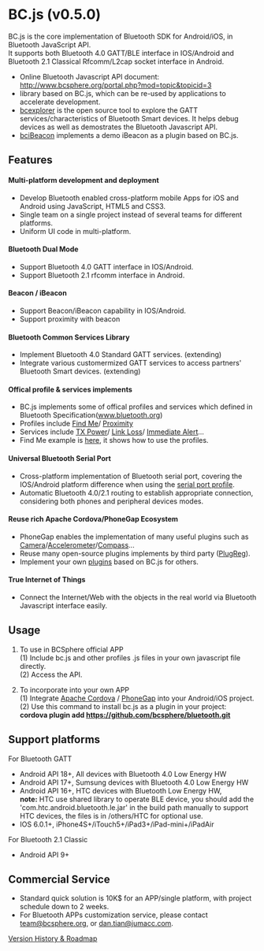 BC.js (v0.5.0)
===================================
BC.js is the core implementation of Bluetooth SDK for Android/iOS, in Bluetooth JavaScript API.<br/>
It supports both Bluetooth 4.0 GATT/BLE interface in IOS/Android and Bluetooth 2.1 Classical Rfcomm/L2cap socket interface in Android.

  * Online Bluetooth Javascript API document: http://www.bcsphere.org/portal.php?mod=topic&topicid=3 <br/>
  * library based on BC.js, which can be re-used by applications to accelerate development.
  * [bcexplorer](https://github.com/bcsphere/bcexplorer) is the open source tool to explore the GATT services/characteristics of Bluetooth Smart devices. It helps debug devices as well as demostrates the Bluetooth Javascript API.
  * [bciBeacon](https://github.com/bcsphere/ibeacon) implements a demo iBeacon as a plugin based on BC.js.
  
Features
-----------------------------------
#### Multi-platform development and deployment 
* Develop Bluetooth enabled cross-platform mobile Apps for iOS and Android using JavaScript, HTML5 and CSS3.
* Single team on a single project instead of several teams for different platforms.
* Uniform UI code in multi-platform.

#### Bluetooth Dual Mode 
* Support Bluetooth 4.0 GATT interface in IOS/Android.
* Support Bluetooth 2.1 rfcomm interface in Android.

#### Beacon / iBeacon 
* Support Beacon/iBeacon capability in IOS/Android.
* Support proximity with beacon

#### Bluetooth Common Services Library 
* Implement Bluetooth 4.0 Standard GATT services. (extending)
* Integrate various customermized GATT services to access partners' Bluetooth Smart devices. (extending)

#### Offical profile & services implements
* BC.js implements some of offical profiles and services which defined in Bluetooth Specification(www.bluetooth.org)
* Profiles include [Find Me](https://github.com/bcsphere/bluetooth/blob/master/www/org.bluetooth.profile/find_me.js)/
[Proximity](https://github.com/bcsphere/bluetooth/blob/master/www/org.bluetooth.profile/proximity.js)
* Services include [TX Power](https://github.com/bcsphere/bluetooth/blob/master/www/org.bluetooth.service/tx_power.js)/
[Link Loss](https://github.com/bcsphere/bluetooth/blob/master/www/org.bluetooth.service/link_loss.js)/
[Immediate Alert](https://github.com/bcsphere/bluetooth/blob/master/www/org.bluetooth.service/immediate_alert.js)...
* Find Me example is [here](https://github.com/bcsphere/apps/tree/master/findme), it shows how to use the profiles.

#### Universal Bluetooth Serial Port 
* Cross-platform implementation of Bluetooth serial port, covering the IOS/Android platform difference when using the [serial port profile](https://https://github.com/bcsphere/bluetooth/blob/master/www/org.bluetooth.profile/serial_port.js).
* Automatic Bluetooth 4.0/2.1 routing to establish appropriate connection, considering both phones and peripheral devices modes.

#### Reuse rich Apache Cordova/PhoneGap Ecosystem
* PhoneGap enables the implementation of many useful plugins such as  [Camera](http://docs.phonegap.com/en/edge/cordova_camera_camera.md.html#Camera)/[Accelerometer](http://docs.phonegap.com/en/edge/cordova_accelerometer_accelerometer.md.html#Accelerometer)/[Compass](http://docs.phonegap.com/en/edge/cordova_compass_compass.md.html#Compass)...
* Reuse many open-source plugins implements by third party ([PlugReg](http://plugreg.com/)).
* Implement your own [plugins](http://docs.phonegap.com/en/3.3.0/guide_hybrid_plugins_index.md.html#Plugin%20Development%20Guide) based on BC.js for others.

#### True Internet of Things
* Connect the Internet/Web with the objects in the real world via Bluetooth Javascript interface easily. 


Usage
-----------------------------------
1. To use in BCSphere official APP <br/>
(1) Include bc.js and other profiles .js files in your own javascript file directly. <br/>
(2) Access the API. <br/>

2. To incorporate into your own APP<br/>
(1) Integrate [Apache Cordova](http://cordova.apache.org) / [PhoneGap](http://phonegap.com) into your Android/iOS project.<br/>
(2) Use this command to install bc.js as a plugin in your project: <br/>
    <b>cordova plugin add https://github.com/bcsphere/bluetooth.git </b> <br/>


Support platforms
-----------------------------------
For Bluetooth GATT
  * Android API 18+, All devices with Bluetooth 4.0 Low Energy HW
  * Android API 17+, Sumsung devices with Bluetooth 4.0 Low Energy HW
  * Android API 16+, HTC devices with Bluetooth Low Energy HW, <br/><b>note:</b> HTC use shared library to operate BLE device, you should add the 'com.htc.android.bluetooth.le.jar' in the build path manually to support HTC devices, the files is in /others/HTC for optional use.
  * IOS 6.0.1+,  iPhone4S+/iTouch5+/iPad3+/iPad-mini+/iPadAir

For Bluetooth 2.1 Classic
  * Android API 9+ 

Commercial Service
-----------------------------------
- Standard quick solution is 10K$ for an APP/single platform, with project schedule down to 2 weeks.
- For Bluetooth APPs customization service, please contact team@bcsphere.org, or dan.tian@jumacc.com. 


[Version History & Roadmap](https://github.com/bcsphere/bluetooth/wiki/Version-History-&-Roadmap)


